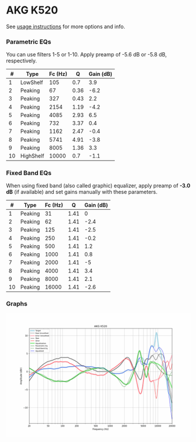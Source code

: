 # AKG K520
See [usage instructions](https://github.com/jaakkopasanen/AutoEq#usage) for more options and info.

### Parametric EQs
You can use filters 1-5 or 1-10. Apply preamp of -5.6 dB or -5.8 dB, respectively.

|   # | Type      |   Fc (Hz) |    Q |   Gain (dB) |
|-----|-----------|-----------|------|-------------|
|   1 | LowShelf  |       105 | 0.7  |         3.9 |
|   2 | Peaking   |        67 | 0.36 |        -6.2 |
|   3 | Peaking   |       327 | 0.43 |         2.2 |
|   4 | Peaking   |      2154 | 1.19 |        -4.2 |
|   5 | Peaking   |      4085 | 2.93 |         6.5 |
|   6 | Peaking   |       732 | 3.37 |         0.4 |
|   7 | Peaking   |      1162 | 2.47 |        -0.4 |
|   8 | Peaking   |      5741 | 4.91 |        -3.8 |
|   9 | Peaking   |      8005 | 1.36 |         3.3 |
|  10 | HighShelf |     10000 | 0.7  |        -1.1 |

### Fixed Band EQs
When using fixed band (also called graphic) equalizer, apply preamp of **-3.0 dB** (if available) and set gains manually with these parameters.

|   # | Type    |   Fc (Hz) |    Q |   Gain (dB) |
|-----|---------|-----------|------|-------------|
|   1 | Peaking |        31 | 1.41 |         0   |
|   2 | Peaking |        62 | 1.41 |        -2.4 |
|   3 | Peaking |       125 | 1.41 |        -2.5 |
|   4 | Peaking |       250 | 1.41 |        -0.2 |
|   5 | Peaking |       500 | 1.41 |         1.2 |
|   6 | Peaking |      1000 | 1.41 |         0.8 |
|   7 | Peaking |      2000 | 1.41 |        -5   |
|   8 | Peaking |      4000 | 1.41 |         3.4 |
|   9 | Peaking |      8000 | 1.41 |         2.1 |
|  10 | Peaking |     16000 | 1.41 |        -2.6 |

### Graphs
![](./AKG%20K520.png)
